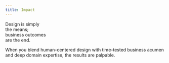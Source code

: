 ```yaml
---
title: Impact
---
```


<title-block>
Design is simply<br>the means;<br>
<span>business outcomes<br>are the end.</span>
</title-block>

<background color="gray">

When you blend human-centered design with time-tested business acumen and deep domain expertise, the results are palpable.
</background>

